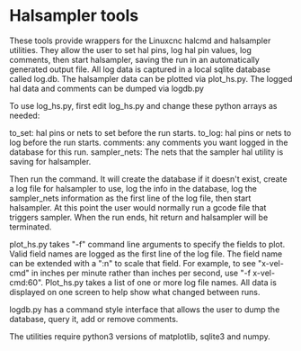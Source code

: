 # Halsampler tools

These tools provide wrappers for the Linuxcnc halcmd and halsampler utilities.
They allow the user to set hal pins, log hal pin values, log comments, then start
halsampler, saving the run in an automatically generated output file. All log
data is captured in a local sqlite database called log.db. The halsampler data can
be plotted via plot_hs.py. The logged hal data and comments can be dumped via
logdb.py

To use log_hs.py, first edit log_hs.py and change these python arrays as needed:

to_set: hal pins or nets to set before the run starts.
to_log: hal pins or nets to log before the run starts.
comments: any comments you want logged in the database for this run.
sampler_nets: The nets that the sampler hal utility is saving for halsampler.

Then run the command. It will create the database if it doesn't exist,
create a log file for halsampler to use, log the info in the database, log the
sampler_nets information as the first line of the log file, then start
halsampler. At this point the user would normally run a gcode file that
triggers sampler. When the run ends, hit return and halsampler will be
terminated.

plot_hs.py takes "-f" command line arguments to specify the fields to plot.
Valid field names are logged as the first line of the log file. The
field name can be extended with a ":n" to scale that field. For example, to see
"x-vel-cmd" in inches per minute rather than inches per second, use
"-f x-vel-cmd:60". Plot_hs.py takes a list of one or more log file names. All
data is displayed on one screen to help show what changed between runs.

logdb.py has a command style interface that allows the user to dump the database,
query it, add or remove comments.

The utilities require python3 versions of matplotlib, sqlite3 and numpy.
